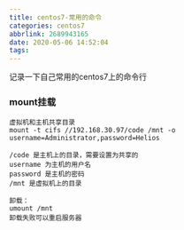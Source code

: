 ```yaml
---
title: centos7-常用的命令
categories: centos7
abbrlink: 2689943165
date: 2020-05-06 14:52:04
tags:
---
```


记录一下自己常用的centos7上的命令行



### mount挂载

~~~
虚拟机和主机共享目录
mount -t cifs //192.168.30.97/code /mnt -o username=Administrator,password=Helios

/code 是主机上的目录，需要设置为共享的
username 为主机的用户名
password 是主机的密码
/mnt 是虚拟机上的目录

卸载：
umount /mnt
卸载失败可以重启服务器
~~~

